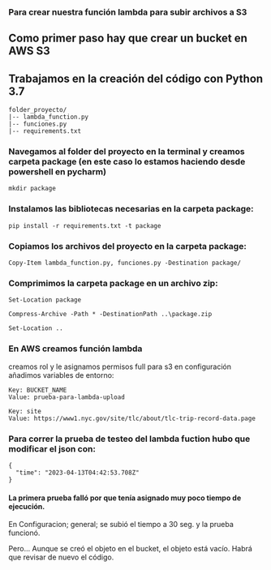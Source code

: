 
### Para crear nuestra función lambda para subir archivos a S3 

## Como primer paso hay que crear un bucket en AWS S3

## Trabajamos en la creación del código con Python 3.7

```
folder_proyecto/
|-- lambda_function.py
|-- funciones.py
|-- requirements.txt
```

### Navegamos al folder del proyecto en la terminal y creamos carpeta package (en este caso lo estamos haciendo desde powershell en pycharm)

```
mkdir package
```

### Instalamos las bibliotecas necesarias en la carpeta package:

```
pip install -r requirements.txt -t package
```

### Copiamos los archivos del proyecto en la carpeta package:

```
Copy-Item lambda_function.py, funciones.py -Destination package/
```

### Comprimimos la carpeta package en un archivo zip:

```
Set-Location package
```
```
Compress-Archive -Path * -DestinationPath ..\package.zip
```
```
Set-Location ..
```

### En AWS creamos función lambda
creamos rol y le asignamos permisos full para s3
en configuración añadimos variables de entorno: 
```
Key: BUCKET_NAME
Value: prueba-para-lambda-upload
```
```
Key: site
Value: https://www1.nyc.gov/site/tlc/about/tlc-trip-record-data.page
```
### Para correr la prueba de testeo del lambda fuction hubo que modificar el json con: 
```
{
  "time": "2023-04-13T04:42:53.708Z"
}
```
#### La primera prueba falló por que tenía asignado muy poco tiempo de ejecución. 

En Configuracion; general; se subió el tiempo a 30 seg. y la prueba funcionó. 

Pero... 
Aunque se creó el objeto en el bucket, el objeto está vacío. Habrá que revisar de nuevo el código. 
